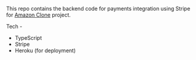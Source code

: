 This repo contains the backend code for payments integration using Stripe for [Amazon Clone]("https://github.com/gauravgupta98/amazon-clone") project.

Tech -
- TypeScript
- Stripe
- Heroku (for deployment)
